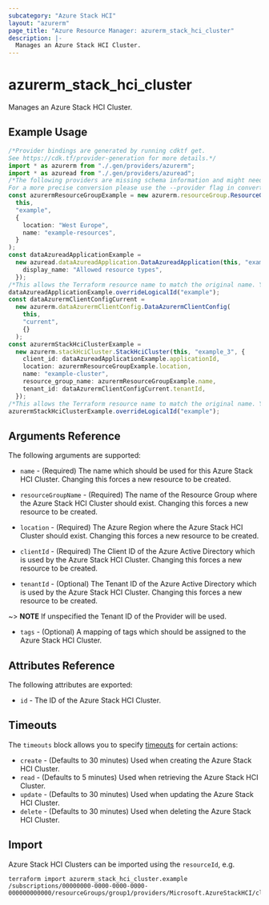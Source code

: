 ```yaml
---
subcategory: "Azure Stack HCI"
layout: "azurerm"
page_title: "Azure Resource Manager: azurerm_stack_hci_cluster"
description: |-
  Manages an Azure Stack HCI Cluster.
---
```


# azurerm\_stack\_hci\_cluster

Manages an Azure Stack HCI Cluster.

## Example Usage

```typescript
/*Provider bindings are generated by running cdktf get.
See https://cdk.tf/provider-generation for more details.*/
import * as azurerm from "./.gen/providers/azurerm";
import * as azuread from "./.gen/providers/azuread";
/*The following providers are missing schema information and might need manual adjustments to synthesize correctly: azurerm, azuread.
For a more precise conversion please use the --provider flag in convert.*/
const azurermResourceGroupExample = new azurerm.resourceGroup.ResourceGroup(
  this,
  "example",
  {
    location: "West Europe",
    name: "example-resources",
  }
);
const dataAzureadApplicationExample =
  new azuread.dataAzureadApplication.DataAzureadApplication(this, "example_1", {
    display_name: "Allowed resource types",
  });
/*This allows the Terraform resource name to match the original name. You can remove the call if you don't need them to match.*/
dataAzureadApplicationExample.overrideLogicalId("example");
const dataAzurermClientConfigCurrent =
  new azurerm.dataAzurermClientConfig.DataAzurermClientConfig(
    this,
    "current",
    {}
  );
const azurermStackHciClusterExample =
  new azurerm.stackHciCluster.StackHciCluster(this, "example_3", {
    client_id: dataAzureadApplicationExample.applicationId,
    location: azurermResourceGroupExample.location,
    name: "example-cluster",
    resource_group_name: azurermResourceGroupExample.name,
    tenant_id: dataAzurermClientConfigCurrent.tenantId,
  });
/*This allows the Terraform resource name to match the original name. You can remove the call if you don't need them to match.*/
azurermStackHciClusterExample.overrideLogicalId("example");

```

## Arguments Reference

The following arguments are supported:

*   `name` - (Required) The name which should be used for this Azure Stack HCI Cluster. Changing this forces a new resource to be created.

*   `resourceGroupName` - (Required) The name of the Resource Group where the Azure Stack HCI Cluster should exist. Changing this forces a new resource to be created.

*   `location` - (Required) The Azure Region where the Azure Stack HCI Cluster should exist. Changing this forces a new resource to be created.

*   `clientId` - (Required) The Client ID of the Azure Active Directory which is used by the Azure Stack HCI Cluster. Changing this forces a new resource to be created.

*   `tenantId` - (Optional) The Tenant ID of the Azure Active Directory which is used by the Azure Stack HCI Cluster. Changing this forces a new resource to be created.

\~> **NOTE** If unspecified the Tenant ID of the Provider will be used.

* `tags` - (Optional) A mapping of tags which should be assigned to the Azure Stack HCI Cluster.

## Attributes Reference

The following attributes are exported:

* `id` - The ID of the Azure Stack HCI Cluster.

## Timeouts

The `timeouts` block allows you to specify [timeouts](https://www.terraform.io/language/resources/syntax#operation-timeouts) for certain actions:

* `create` - (Defaults to 30 minutes) Used when creating the Azure Stack HCI Cluster.
* `read` - (Defaults to 5 minutes) Used when retrieving the Azure Stack HCI Cluster.
* `update` - (Defaults to 30 minutes) Used when updating the Azure Stack HCI Cluster.
* `delete` - (Defaults to 30 minutes) Used when deleting the Azure Stack HCI Cluster.

## Import

Azure Stack HCI Clusters can be imported using the `resourceId`, e.g.

```shell
terraform import azurerm_stack_hci_cluster.example /subscriptions/00000000-0000-0000-0000-000000000000/resourceGroups/group1/providers/Microsoft.AzureStackHCI/clusters/cluster1
```
